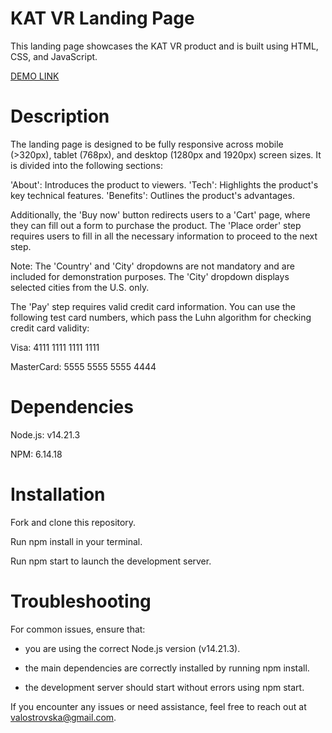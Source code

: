 # KAT VR Landing Page

This landing page showcases the KAT VR product and is built using HTML, CSS, and JavaScript.

[DEMO LINK](https://valost.github.io/katvr-landing/)

# Description
The landing page is designed to be fully responsive across mobile (>320px), tablet (768px), and desktop (1280px and 1920px) screen sizes. It is divided into the following sections:

'About': Introduces the product to viewers.
'Tech': Highlights the product's key technical features.
'Benefits': Outlines the product's advantages.

Additionally, the 'Buy now' button redirects users to a 'Cart' page, where they can fill out a form to purchase the product. The 'Place order' step requires users to fill in all the necessary information to proceed to the next step.

Note: The 'Country' and 'City' dropdowns are not mandatory and are included for demonstration purposes. The 'City' dropdown displays selected cities from the U.S. only.

The 'Pay' step requires valid credit card information. You can use the following test card numbers, which pass the Luhn algorithm for checking credit card validity:

Visa: 4111 1111 1111 1111

MasterCard: 5555 5555 5555 4444

# Dependencies

Node.js: v14.21.3

NPM: 6.14.18

# Installation

Fork and clone this repository.

Run npm install in your terminal.

Run npm start to launch the development server.

# Troubleshooting

For common issues, ensure that:

- you are using the correct Node.js version (v14.21.3).

- the main dependencies are correctly installed by running npm install.

- the development server should start without errors using npm start.

If you encounter any issues or need assistance, feel free to reach out at valostrovska@gmail.com.
